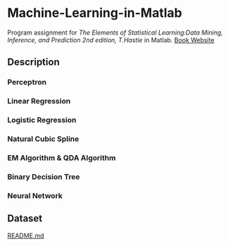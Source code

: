 # Machine-Learning-in-Matlab
Program assignment for *The Elements of Statistical Learning:Data Mining, Inference, and Prediction 2nd edition, T.Hastie* in Matlab.
[Book Website](http://web.stanford.edu/~hastie/ElemStatLearn/)

## Description
### Perceptron

### Linear Regression

### Logistic Regression

### Natural Cubic Spline

### EM Algorithm & QDA Algorithm

### Binary Decision Tree

### Neural Network

## Dataset
[README.md](./Datasets/README.md)